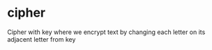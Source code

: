 # cipher
Cipher with key where we encrypt text by changing each letter on its adjacent letter from key 
